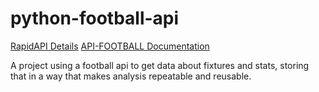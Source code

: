 # python-football-api

[RapidAPI Details](https://rapidapi.com/api-sports/api/api-football/details)
[API-FOOTBALL Documentation](https://www.api-football.com/documentation)

A project using a football api to get data about fixtures and stats, storing that in a way that makes analysis repeatable and reusable. 
